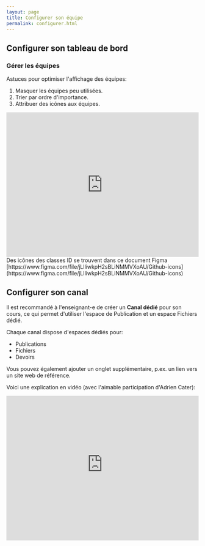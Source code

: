 ```yaml
---
layout: page
title: Configurer son équipe
permalink: configurer.html
---
```


## Configurer son tableau de bord

### Gérer les équipes

Astuces pour optimiser l'affichage des équipes:

1. Masquer les équipes peu utilisées.
2. Trier par ordre d'importance.
3. Attribuer des icônes aux équipes.

<iframe title="vimeo-player" src="https://player.vimeo.com/video/858682513?h=5012789fd9" width="100%" style="aspect-ratio:4/3" frameborder="0"    allowfullscreen></iframe>

<br/>
Des icônes des classes ID se trouvent dans ce document Figma [https://www.figma.com/file/jLlliwkpH2sBLiNMMVXoAU/Github-icons](https://www.figma.com/file/jLlliwkpH2sBLiNMMVXoAU/Github-icons)


## Configurer son canal

Il est recommandé à l'enseignant-e de créer un **Canal dédié** pour son cours, ce qui permet d'utiliser l'espace de Publication et un espace Fichiers dédié.

Chaque canal dispose d'espaces dédiés pour:

- Publications
- Fichiers
- Devoirs

Vous pouvez également ajouter un onglet supplémentaire, p.ex. un lien vers un site web de référence.

Voici une explication en vidéo (avec l'aimable participation d'Adrien Cater):

<iframe width="100%" style="aspect-ratio:4/3" src="https://www.youtube-nocookie.com/embed/B5t5SSxDHIU" title="YouTube video player" frameborder="0" allow="accelerometer; autoplay; clipboard-write; encrypted-media; gyroscope; picture-in-picture" allowfullscreen></iframe>